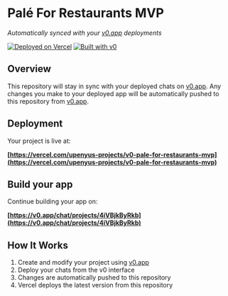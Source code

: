 # Palé For Restaurants MVP

*Automatically synced with your [v0.app](https://v0.app) deployments*

[![Deployed on Vercel](https://img.shields.io/badge/Deployed%20on-Vercel-black?style=for-the-badge&logo=vercel)](https://vercel.com/upenyus-projects/v0-pale-for-restaurants-mvp)
[![Built with v0](https://img.shields.io/badge/Built%20with-v0.app-black?style=for-the-badge)](https://v0.app/chat/projects/4iVBjkByRkb)

## Overview

This repository will stay in sync with your deployed chats on [v0.app](https://v0.app).
Any changes you make to your deployed app will be automatically pushed to this repository from [v0.app](https://v0.app).

## Deployment

Your project is live at:

**[https://vercel.com/upenyus-projects/v0-pale-for-restaurants-mvp](https://vercel.com/upenyus-projects/v0-pale-for-restaurants-mvp)**

## Build your app

Continue building your app on:

**[https://v0.app/chat/projects/4iVBjkByRkb](https://v0.app/chat/projects/4iVBjkByRkb)**

## How It Works

1. Create and modify your project using [v0.app](https://v0.app)
2. Deploy your chats from the v0 interface
3. Changes are automatically pushed to this repository
4. Vercel deploys the latest version from this repository